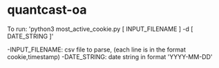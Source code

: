 # quantcast-oa

To run:
'python3 most_active_cookie.py [ INPUT_FILENAME ] -d [ DATE_STRING ]'

-INPUT_FILENAME: csv file to parse, (each line is in the format cookie,timestamp)
-DATE_STRING: date string in format 'YYYY-MM-DD'

